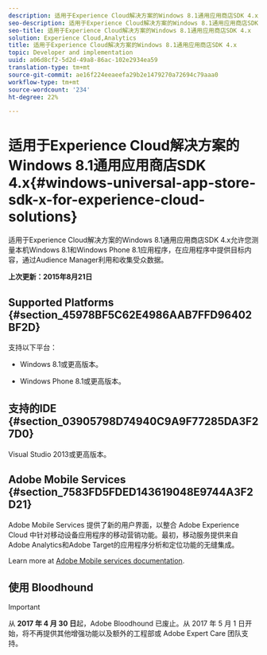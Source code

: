 ```yaml
---
description: 适用于Experience Cloud解决方案的Windows 8.1通用应用商店SDK 4.x允许您测量本机Windows 8.1和Windows Phone 8.1应用程序，在应用程序中提供目标内容，通过Audience Manager利用和收集受众数据。
seo-description: 适用于Experience Cloud解决方案的Windows 8.1通用应用商店SDK 4.x允许您测量本机Windows 8.1和Windows Phone 8.1应用程序，在应用程序中提供目标内容，通过Audience Manager利用和收集受众数据。
seo-title: 适用于Experience Cloud解决方案的Windows 8.1通用应用商店SDK 4.x
solution: Experience Cloud,Analytics
title: 适用于Experience Cloud解决方案的Windows 8.1通用应用商店SDK 4.x
topic: Developer and implementation
uuid: a06d8cf2-5d2d-49a8-86ac-102e2934ea59
translation-type: tm+mt
source-git-commit: ae16f224eeaeefa29b2e1479270a72694c79aaa0
workflow-type: tm+mt
source-wordcount: '234'
ht-degree: 22%

---
```



# 适用于Experience Cloud解决方案的Windows 8.1通用应用商店SDK 4.x{#windows-universal-app-store-sdk-x-for-experience-cloud-solutions}

适用于Experience Cloud解决方案的Windows 8.1通用应用商店SDK 4.x允许您测量本机Windows 8.1和Windows Phone 8.1应用程序，在应用程序中提供目标内容，通过Audience Manager利用和收集受众数据。

**上次更新：2015年8月21日**

## Supported Platforms {#section_45978BF5C62E4986AAB7FFD96402BF2D}

支持以下平台：

* Windows 8.1或更高版本。

* Windows Phone 8.1或更高版本。

## 支持的IDE {#section_03905798D74940C9A9F77285DA3F27D0}

Visual Studio 2013或更高版本。

## Adobe Mobile Services {#section_7583FD5FDED143619048E9744A3F2D21}

Adobe Mobile Services 提供了新的用户界面，以整合 Adobe Experience Cloud 中针对移动设备应用程序的移动营销功能。最初，移动服务提供来自Adobe Analytics和Adobe Target的应用程序分析和定位功能的无缝集成。

Learn more at [Adobe Mobile services documentation](/help/using/home.md).

## 使用 Bloodhound

>[!IMPORTANT]
>
>从 **2017 年 4 月 30 日**&#x200B;起，Adobe Bloodhound 已废止。从 2017 年 5 月 1 日开始，将不再提供其他增强功能以及额外的工程部或 Adobe Expert Care 团队支持。
